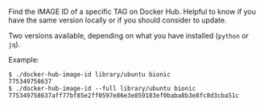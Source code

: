 Find the IMAGE ID of a specific TAG on Docker Hub. Helpful to know if you have the same version locally or if you should consider to update.

Two versions available, depending on what you have installed (`python` or `jq`).

Example:
```
$ ./docker-hub-image-id library/ubuntu bionic
775349758637
$ ./docker-hub-image-id --full library/ubuntu bionic
775349758637aff77bf85e2ff0597e86e3e859183ef0baba8b3e8fc8d3cba51c
```
